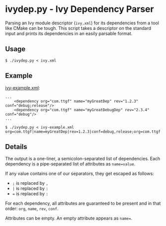 # ivydep.py - Ivy Dependency Parser

Parsing an Ivy module descriptor (`ivy.xml`) for its dependencies from a tool like CMake can be
tough. This script takes a descriptor on the standard input and prints its dependencies in an easily
parsable format.

## Usage

```
$ ./ivydep.py < ivy.xml
```

## Example

[ivy-example.xml](ivy-example.xml):

```
...
    <dependency org="com.ttgf" name="myGreatDep" rev="1.2.3" conf="debug;release"/>
    <dependency org="com.ttgf" name="myGreatDebugDep" rev="2.3.4" conf="debug"/>
...
```

```
$ ./ivydep.py < ivy-example.xml
org=com.ttgf|name=myGreatDep|rev=1.2.3|conf=debug,release;org=com.ttgf|name=myGreatDebugDep|rev=2.3.4|conf=debug
```

## Details

The output is a one-liner, a semicolon-separated list of dependencies. Each dependency is a
pipe-separated list of attributes as `name=value`.

If any value contains one of our separators, they get escaped as follows:

* `;` is replaced by `,`
* `|` is replaced by `:`
* `=` is replaced by `:`

For each dependency, all attributes are guaranteed to be present and in that order: `org`, `name`,
`rev`, `conf`.

Attributes can be empty. An empty attribute appears as `name=`.
